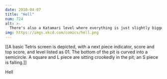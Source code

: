 ```yaml
---
date: 2010-04-07
title: "Hell"
num: 724
alt: >-
  There's also a Katamari level where everything is just slightly bigger than you, and a Mario level with a star just out of reach.
img: https://imgs.xkcd.com/comics/hell.png
---
```

[[A basic Tetris screen is depicted, with a next piece indicator, score and top score, and level listed as 01. The bottom of the pit is curved into a semicircle. A square and L piece are sitting crookedly in the pit; an S piece is falling.]]

Hell

